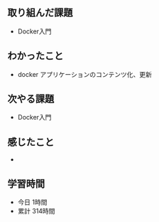 ## 取り組んだ課題
- Docker入門
## わかったこと
- docker アプリケーションのコンテンツ化、更新
## 次やる課題
- Docker入門
## 感じたこと
- 
## 学習時間
- 今日 1時間
- 累計 314時間
